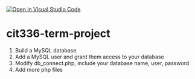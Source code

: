 [![Open in Visual Studio Code](https://classroom.github.com/assets/open-in-vscode-718a45dd9cf7e7f842a935f5ebbe5719a5e09af4491e668f4dbf3b35d5cca122.svg)](https://classroom.github.com/online_ide?assignment_repo_id=14625656&assignment_repo_type=AssignmentRepo)
# cit336-term-project

1. Build a MySQL database
2. Add a MySQL user and grant them access to your database
3. Modify db_connect.php, include your database name, user, password
4. Add more php files
